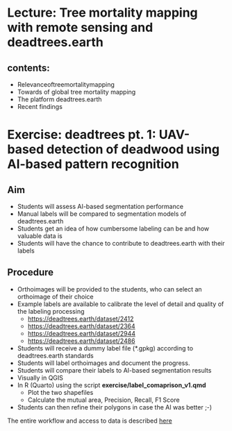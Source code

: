 # Lecture: Tree mortality mapping with remote sensing and deadtrees.earth

## contents:
* Relevanceoftreemortalitymapping
* Towards of global tree mortality mapping
* The platform deadtrees.earth
* Recent findings



# Exercise: deadtrees pt. 1: UAV-based detection of deadwood using AI-based pattern recognition

## Aim
* Students will assess AI-based segmentation performance
* Manual labels will be compared to segmentation models of deadtrees.earth
* Students get an idea of how cumbersome labeling can be and how valuable data is
* Students will have the chance to contribute to deadtrees.earth with their labels

## Procedure
* Orthoimages will be provided to the students, who can select an orthoimage of their choice
* Example labels are available to calibrate the level of detail and quality of the labeling processing
    * https://deadtrees.earth/dataset/2412
    * https://deadtrees.earth/dataset/2364
    * https://deadtrees.earth/dataset/2944
    * https://deadtrees.earth/dataset/2486
* Students will receive a dummy label file (*.gpkg) according to deadtrees.earth standards
* Students will label orthoimages and document the progress.
* Students will compare their labels to AI-based segmentation results
* Visually in QGIS
* In R (Quarto) using the script **exercise/label_comaprison_v1.qmd**
  * Plot the two shapefiles
  * Calculate the mutual area, Precision, Recall, F1 Score
* Students can then refine their polygons in case the AI was better ;-)

The entire workflow and access to data is described [here](https://docs.google.com/document/d/1jAUPqFv-Lqt3HuDDTr2yn83B8NAxivnjkVUuUlwTGA8/edit?tab=t.0#heading=h.3lsolpilbhs4)
